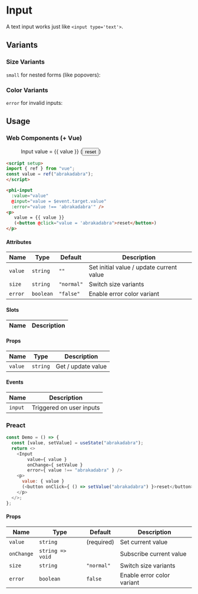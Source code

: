 # Input

A text input works just like `<input type='text'>`.

<figure>
  <phi-input value="abrakadabra" />
</figure>

## Variants
### Size Variants

`small` for nested forms (like popovers):

<figure>
  <phi-input size="small" value="abrakadabra" />
</figure>

### Color Variants

`error` for invalid inputs:

<figure>
  <phi-input error value="adracabadra" />
</figure>

## Usage

<script setup>
import "./demo";
import { ref } from "vue";
const value = ref("abrakadabra");
</script>

### Web Components (+ Vue)

<figure>
  <phi-input
    :value="value"
    @input="value = $event.target.value"
    :error="value !== 'abrakadabra'" />
  <p>
    Input value = {{ value }}
    (<button @click="value = 'abrakadabra'">reset</button>)
  </p>
</figure>

```html
<script setup>
import { ref } from "vue";
const value = ref("abrakadabra");
</script>

<phi-input
  :value="value"
  @input="value = $event.target.value"
  :error="value !== 'abrakadabra'" />
<p>
   value = {{ value }}
   (<button @click="value = 'abrakadabra">reset</button>)
</p>
```

#### Attributes

| Name    | Type      | Default    | Description                              |
|---------|-----------|------------|------------------------------------------|
| `value` | `string`  | `""`       | Set initial value / update current value |
| `size`  | `string`  | `"normal"` | Switch size variants                     |
| `error` | `boolean` | `"false"`  | Enable error color variant               |

#### Slots

| Name | Description |
|------|-------------|

#### Props

| Name    | Type     | Description        |
|---------|----------|--------------------|
| `value` | `string` | Get / update value |

#### Events

| Name    | Description              |
|---------|--------------------------|
| `input` | Triggered on user inputs |

### Preact

<figure>
  <phi-input-demo />
</figure>

```js
const Demo = () => {
  const [value, setValue] = useState("abrakadabra");
  return <>
    <Input
        value={ value }
        onChange={ setValue }
        error={ value !== "abrakadabra" } />
    <p>
      value: { value }
      (<button onClick={ () => setValue("abrakadabra") }>reset</button>)
    </p>
  </>;
};
```

#### Props

| Name       | Type             | Default    | Description                |
|------------|------------------|------------|----------------------------|
| `value`    | `string`         | (required) | Set current value          |
| `onChange` | `string => void` |            | Subscribe current value    |
| `size`     | `string`         | `"normal"` | Switch size variants       |
| `error`    | `boolean`        | `false`    | Enable error color variant |
